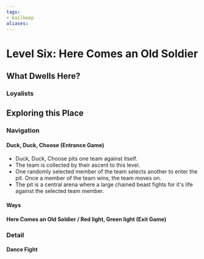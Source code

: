 ```yaml
---
tags:
- kailkeep
aliases:
---
```


# Level Six: Here Comes an Old Soldier
## What Dwells Here?
### Loyalists
## Exploring this Place
### Navigation
#### Duck, Duck, Choose (Entrance Game)
- Duck, Duck, Choose pits one team against itself.
- The team is collected by their ascent to this level.
- One randomly selected member of the team selects another to enter the pit. Once a member of the team wins, the team moves on.
- The pit is a central arena where a large chained beast fights for it's life against the selected team member.
#### Ways
#### Here Comes an Old Soldier / Red light, Green light (Exit Game)
### Detail
#### Dance Fight